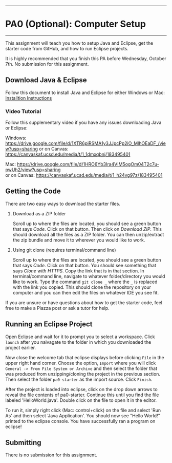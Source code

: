 
---
# PA0 (Optional): Computer Setup
---

This assignment will teach you how to setup Java and Eclipse, get the starter code from GitHub, and how to run Eclipse projects.

It is highly recommended that you finish this PA before Wednesday, October 7th. No submission for this assignment.

## Download Java & Eclipse

Follow this document to install Java and Eclipse for either Windows or Mac: <a target="_blank" href="https://docs.google.com/document/d/1wiWmSw-t3PIkFtu4hDhAmWykpleA3h-he3AaDb1Fq4A/edit?usp=sharing">Installtion Instructions</a>

### Video Tutorial
Follow this supplementary video if you have any issues downloading Java or Eclipse:

Windows: <a href="https://drive.google.com/file/d/1XTR6piRSMA1y3JJpcPp2iO_MlhOEaDF_/view?usp=sharing" target="_blank">https://drive.google.com/file/d/1XTR6piRSMA1y3JJpcPp2iO_MlhOEaDF_/view?usp=sharing</a> 
or on Canvas: <a target="_blank" href="https://canvaskaf.ucsd.edu/media/t/1_1dmxqbnj/183495401">https://canvaskaf.ucsd.edu/media/t/1_1dmxqbnj/183495401</a>
   
   Mac: <a href="https://drive.google.com/file/d/1HRO6Yb3Ira4VIM5ogOm04T2c7u-pwUh2/view?usp=sharing" target="_blank">https://drive.google.com/file/d/1HRO6Yb3Ira4VIM5ogOm04T2c7u-pwUh2/view?usp=sharing</a>  
or on Canvas: <a target="_blank" href="https://canvaskaf.ucsd.edu/media/t/1_h24vg97z/183495401">https://canvaskaf.ucsd.edu/media/t/1_h24vg97z/183495401</a>

## Getting the Code

There are two easy ways to download the starter files.

1. Download as a ZIP folder 

    Scroll up to where the files are located, you should see a green button that says *Code*. Click on that button. Then click on *Download ZIP*. This should download all the files as a ZIP folder. You can then unzip/extract the zip bundle and move it to wherever you would like to work.

2. Using git clone (requires terminal/command line)

    Scroll up to where the files are located, you should see a green button that says *Code*. Click on that button. You should see something that says *Clone with HTTPS*. Copy the link that is in that section. In terminal/command line, navigate to whatever folder/directory you would like to work. Type the command `git clone _` where the `_` is replaced with the link you copied. This should clone the repository on your computer and you can then edit the files on whatever IDE you see fit.
    
If you are unsure or have questions about how to get the starter code, feel free to make a Piazza post or ask a tutor for help.



## Running an Eclipse Project
Open Eclipse and wait for it to prompt you to select a workspace. Click `launch` after you naivagate to the folder in which you downloaded the project earlier. 

Now close the welcome tab that eclipse displays before clicking `File` in the upper right hand corner. Choose the option, `Import` where you will click `General -> From File System or Archive` and then select the folder that was produced from unzipping/cloning the project in the previous section. Then select the folder `pa0-starter` as the import source. Click `Finish`.  
  
After the project is loaded into eclipse, click on the drop down arrows to reveal the file contents of pa0-starter. Continue this until you find the file labeled 'HelloWorld.java'. Double click on the file to open it in the editor.  
  
To run it, simply right click (Mac: control+click) on the file and select 'Run As' and then select 'Java Application'. You should now see "Hello World!" printed to the eclipse console. You have successfully ran a program on eclipse!

## Submitting

There is no submission for this assignment.
